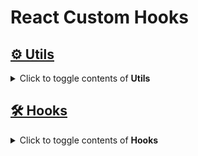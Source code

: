 # React Custom Hooks

## [⚙️ Utils](https://github.com/beom220/react-custom-hooks/tree/main/src/utils)
<details>

  <summary>Click to toggle contents of <strong>Utils</strong></summary>

#### [PhoneNumber Validate](https://github.com/beom220/react-custom-hooks/blob/main/src/utils/phone.ts)
#### [Int From Binary Array](https://github.com/beom220/react-custom-hooks/blob/main/src/utils/binary.md)


</details>

## [️🛠 Hooks](https://github.com/beom220/react-custom-hooks/tree/main/src/hooks)
<details>

  <summary>Click to toggle contents of <strong>Hooks</strong></summary>

#### [usePhoneNumber](https://github.com/beom220/react-custom-hooks/blob/main/src/hooks/usePhoneNumber.md)


</details>